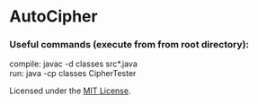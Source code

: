 # AutoCipher

### Useful commands (execute from from root directory):
compile: javac -d classes src\*.java  
run: java -cp classes CipherTester  

Licensed under the [MIT License](LICENSE).

